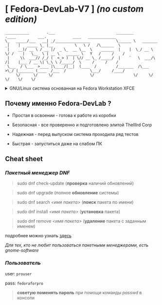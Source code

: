 # **[ Fedora-DevLab-V7 ]** _(no custom edition)_

```
___________        .___                            ________              .____          ___.            ____   _____________ 
\_   _____/___   __| _/________________            \______ \   _______  _|    |   _____ \_ |__          \   \ /   /\______  \
 |    __)/ __ \ / __ |/  _ \_  __ \__  \    ______  |    |  \_/ __ \  \/ /    |   \__  \ | __ \   ______ \   Y   /     /    /
 |     \\  ___// /_/ (  <_> )  | \// __ \_ /_____/  |    `   \  ___/\   /|    |___ / __ \| \_\ \ /_____/  \     /     /    / 
 \___  / \___  >____ |\____/|__|  (____  /         /_______  /\___  >\_/ |_______ (____  /___  /           \___/     /____/  
     \/      \/     \/                 \/                  \/     \/             \/    \/    \/                              

```

<details><summary>GNU/Linux система основанная на Fedora Workstation XFCE</summary>

</details>


## **Почему именно Fedora-DevLab ?**

- Простая в освоении - готова к работе из коробки

- Безопасная - все проверенно и подготовлено элитой TheIIIrd Corp

- Надежная - перед выпуском система проходила ряд тестов

- Быстрая - запуститься даже на слабом ПК


## **Cheat sheet**

### _**Пакетный менеджер DNF**_

> sudo dnf check-update                (**проверка** наличий обновлений)

> sudo dnf upgrade                     (полное **обновление** системы)

> sudo dnf search _<имя пакета>_         (**поиск** пакета по имени)

> sudo dnf install _<имя пакета>_        (**установка** пакета)

> sudo dnf remove _<имя пакета>_         (**удаление** пакета с заданным именем)

подробнее можно узнать [здесь](https://linux-faq.ru/page/komanda-dnf)

_Для тех, кто не любит пользоваться пакетными менеджерами, есть gnome-software_

### _**Пользователь**_

user: `prouser`

pass: `fedoraforpro`

> **советую поменять пароль** при помощи команды _passwd_ в консоли

